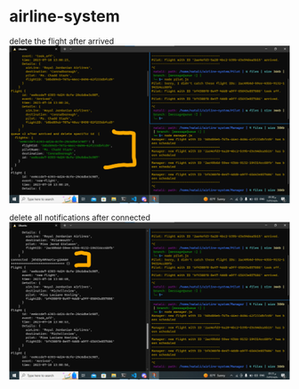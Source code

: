# airline-system

delete the flight after arrived 
![terminal](./1.png)

delete all notifications after connected
![terminal](./2.png)
